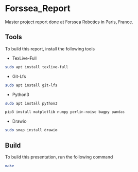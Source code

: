 # Forssea_Report

Master project report done at Forssea Robotics in Paris, France.

## Tools

To build this report, install the following tools

- TexLive-Full

```bash
sudo apt install texlive-full
```

- Git-Lfs

```bash
sudo apt install git-lfs
```

- Python3

```bash
sudo apt install python3
```

```bash
pip3 install matplotlib numpy perlin-noise bagpy pandas
```

- Drawio

```bash
sudo snap install drawio
```

## Build

To build this presentation, run the following command

```bash
make
```
